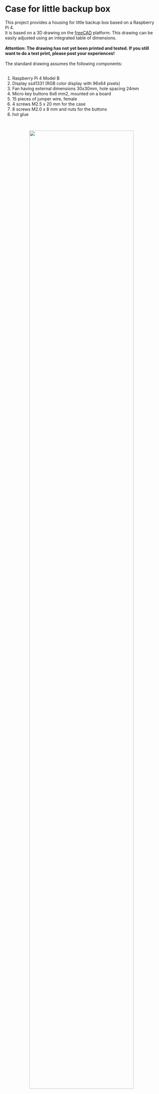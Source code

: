 # Case for little backup box

This project provides a housing for little backup box based on a Raspberry Pi 4.<br>
It is based on a 3D drawing on the [freeCAD](https://www.freecad.org) platform. This drawing can be easily adjusted using an integrated table of dimensions.<br>
<br>
**Attention: The drawing has not yet been printed and tested. If you still want to do a test print, please post your experiences!**<br>
<br>
The standard drawing assumes the following components:<br>
<br>
1. Raspberry Pi 4 Model B
2. Display ssd1331 (RGB color display with 96x64 pixels)
3. Fan having external dimensions 30x30mm, hole spacing 24mm
4. Micro key buttons 6x6 mm2, mounted on a board
5. 15 pieces of jumper wire, female
6. 4 screws M2.5 x 20 mm for the case
7. 8 screws M2.0 x 8 mm and nuts for the buttons
8. hot glue

<br>
<figure align="center">
	<img src="https://github.com/outdoorbits/case-for-little-backup-box/blob/main/images/case-full.png" align="center" width="90%">
	<figcaption>The whole case</figcaption>
</figure>

<figure align="center">
	<img src="https://github.com/outdoorbits/case-for-little-backup-box/blob/main/images/case-bottom.png" align="center" width="90%">
	<figcaption>The bottom</figcaption>
</figure>

<figure align="center">
	<img src="https://github.com/outdoorbits/case-for-little-backup-box/blob/main/images/case-top-inner.png" align="center" width="90%">
	<figcaption>Inside view of the top</figcaption>
</figure>

<figure align="center">
	<img src="https://github.com/outdoorbits/case-for-little-backup-box/blob/main/images/fan.png" align="center" width="90%">
	<figcaption>Fan, look for &quot;[5V Fan - Software-Controlled](https://thepihut.com/products/highpi-pro-5v-fan-software-controlled)&quot;</figcaption>
</figure>

<figure align="center">
	<img src="https://github.com/outdoorbits/case-for-little-backup-box/blob/main/images/micro-buttons-6x6.png" align="center" width="90%">
	<figcaption>Mico buttons, look for &quot;[Micro key button](https://eckstein-shop.de/10xMicroKeyTaster6x6mmButtonsModuleRastermaC39F22C54mm12V2F50mA?googlede=1&gclid=EAIaIQobChMIxZHNtuH2_gIVw4VoCR3RBwtCEAQYBSABEgJlePD_BwE)&quot;</figcaption>
</figure>
